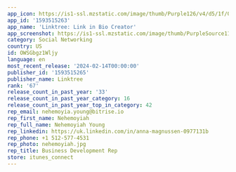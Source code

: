 ```yaml
---
app_icon: https://is1-ssl.mzstatic.com/image/thumb/Purple126/v4/d5/1f/06/d51f06f0-6fcc-2d24-e829-5ed817da7254/AppIcon-0-0-1x_U007emarketing-0-10-0-85-220.png/1024x1024bb.png
app_id: '1593515263'
app_name: 'Linktree: Link in Bio Creator'
app_screenshot: https://is1-ssl.mzstatic.com/image/thumb/PurpleSource116/v4/2b/0b/9e/2b0b9ef8-af45-fc60-e5d6-4be301f62699/227a0a76-4040-4985-aa9c-4ea9b9e87990_6.5in-2-Screen-portrait-1.png/1284x2778bb.png
category: Social Networking
country: US
id: OWSGbgz1Wljy
language: en
most_recent_release: '2024-02-14T00:00:00'
publisher_id: '1593515265'
publisher_name: Linktree
rank: '67'
release_count_in_past_year: '33'
release_count_in_past_year_category: 16
release_count_in_past_year_top_in_category: 42
rep_email: nehemoyia.young@bitrise.io
rep_first_name: Nehemoyiah
rep_full_name: Nehemoyiah Young
rep_linkedin: https://uk.linkedin.com/in/anna-magnussen-0977131b
rep_phone: +1 512-577-4531
rep_photo: nehemoyiah.jpg
rep_title: Business Development Rep
store: itunes_connect
---
```

